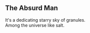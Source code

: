 The Absurd Man
--------------
It's a dedicating starry sky of granules.  
Among the universe like salt.  
